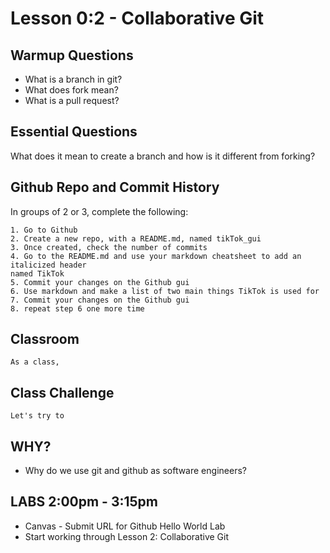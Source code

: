 # Lesson 0:2 - Collaborative Git


## Warmup Questions ##
* What is a branch in git? 
* What does fork mean? 
* What is a pull request? 


## Essential Questions
What does it mean to create a branch and how is it different from forking?

 
## Github Repo and Commit History

In groups of 2 or 3, complete the following:

```
1. Go to Github
2. Create a new repo, with a README.md, named tikTok_gui
3. Once created, check the number of commits
4. Go to the README.md and use your markdown cheatsheet to add an italicized header
named TikTok
5. Commit your changes on the Github gui
6. Use markdown and make a list of two main things TikTok is used for
7. Commit your changes on the Github gui
8. repeat step 6 one more time
```

## Classroom 

```
As a class, 

```


## Class Challenge

   ```
   Let's try to 
   ```



## WHY? 
* Why do we use git and github as software engineers?

## LABS 2:00pm - 3:15pm

* Canvas - Submit URL for Github Hello World Lab
* Start working through Lesson 2: Collaborative Git